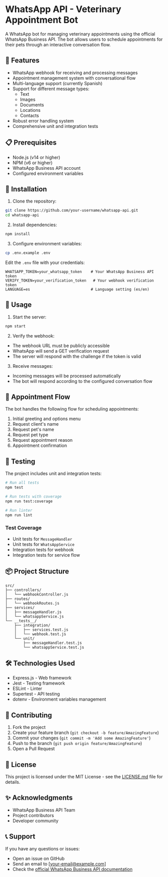 # WhatsApp API - Veterinary Appointment Bot

A WhatsApp bot for managing veterinary appointments using the official WhatsApp Business API. The bot allows users to schedule appointments for their pets through an interactive conversation flow.

## 🚀 Features

- WhatsApp webhook for receiving and processing messages
- Appointment management system with conversational flow
- Multi-language support (currently Spanish)
- Support for different message types:
  - Text
  - Images
  - Documents
  - Locations
  - Contacts
- Robust error handling system
- Comprehensive unit and integration tests

## 📋 Prerequisites

- Node.js (v14 or higher)
- NPM (v6 or higher)
- WhatsApp Business API account
- Configured environment variables

## 🔧 Installation

1. Clone the repository:
```bash
git clone https://github.com/your-username/whatsapp-api.git
cd whatsapp-api
```

2. Install dependencies:
```bash
npm install
```

3. Configure environment variables:
```bash
cp .env.example .env
```

Edit the `.env` file with your credentials:
```env
WHATSAPP_TOKEN=your_whatsapp_token    # Your WhatsApp Business API token
VERIFY_TOKEN=your_verification_token   # Your webhook verification token
LANGUAGE=es                           # Language setting (es/en)
```

## 🚀 Usage

1. Start the server:
```bash
npm start
```

2. Verify the webhook:
- The webhook URL must be publicly accessible
- WhatsApp will send a GET verification request
- The server will respond with the challenge if the token is valid

3. Receive messages:
- Incoming messages will be processed automatically
- The bot will respond according to the configured conversation flow

## 💬 Appointment Flow

The bot handles the following flow for scheduling appointments:

1. Initial greeting and options menu
2. Request client's name
3. Request pet's name
4. Request pet type
5. Request appointment reason
6. Appointment confirmation

## 🧪 Testing

The project includes unit and integration tests:

```bash
# Run all tests
npm test

# Run tests with coverage
npm run test:coverage

# Run linter
npm run lint
```

### Test Coverage

- Unit tests for `MessageHandler`
- Unit tests for `WhatsAppService`
- Integration tests for webhook
- Integration tests for service flow

## 📦 Project Structure

```
src/
├── controllers/
│   └── webhookController.js
├── routes/
│   └── webhookRoutes.js
├── services/
│   ├── messageHandler.js
│   └── whatsappService.js
└── __tests__/
    ├── integration/
    │   ├── services.test.js
    │   └── webhook.test.js
    └── unit/
        ├── messageHandler.test.js
        └── whatsappService.test.js
```

## 🛠️ Technologies Used

- Express.js - Web framework
- Jest - Testing framework
- ESLint - Linter
- Supertest - API testing
- dotenv - Environment variables management

## 🤝 Contributing

1. Fork the project
2. Create your feature branch (`git checkout -b feature/AmazingFeature`)
3. Commit your changes (`git commit -m 'Add some AmazingFeature'`)
4. Push to the branch (`git push origin feature/AmazingFeature`)
5. Open a Pull Request

## 📝 License

This project is licensed under the MIT License - see the [LICENSE.md](LICENSE.md) file for details.

## ✨ Acknowledgments

- WhatsApp Business API Team
- Project contributors
- Developer community

## 📞 Support

If you have any questions or issues:

- Open an issue on GitHub
- Send an email to [your-email@example.com]
- Check the [official WhatsApp Business API documentation](https://developers.facebook.com/docs/whatsapp)